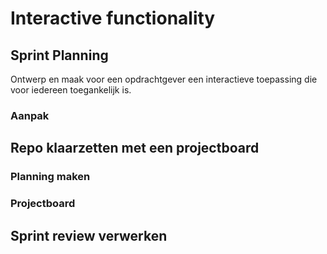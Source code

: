 # Interactive functionality

## Sprint Planning

Ontwerp en maak voor een opdrachtgever een interactieve toepassing die voor iedereen toegankelijk is.


### Aanpak 

<!-- 
Verhaal over Tim Berners Lee, principes van het W3C (zoals in sprint 3)
Visie/principes FDND: RAPPE websites! Responsive, Accessible, Performing, Progressive Enhanced > hier een abstracte tekening van laten maken? 

Alles(!) wat er aangaat komen alvast even tonen
Project board maken
Sprint plannig 

Feedback verwerken van de sprint review in issues

House rules
Zones in de studio 
-->



## Repo klaarzetten met een projectboard

### Planning maken

### Projectboard


## Sprint review verwerken

<!-- 
## Analyseren

In de analysefase inventariseer je wat er moet gebeuren om een taak uit te voeren. Je kiest een _user story_ waar je aan gaat werken en onderzoekt hoe je data gaat posten naar de server.

### Sprintplanning
1. Lees de instructies van deze leertaak zorgvuldig door
2. Bekijk de verschillende fases van de DLC en wat je per fase gaat doen
3. Bekijk de planning van [sprint 9](https://programma.fdnd.nl/data-driven-web/the-web-is-for-everyone) en wat je per week gaat doen
4. Bespreek wat je aan werk verwacht en maak aantekeningen. (wat komt je bekend voor, wat heb je al vaker gedaan of wat lijkt je lastig)
5. Kies een _user story_ over _User Generated Content_ uit de backlog van het project waar je aan gaat werken, of schrijf er zelf een
6. Schets met je projectcoach per _user story_ hoe je data kan posten en of er (al) een POST endpoint is van de API en hoe deze werkt.

#### Bronnen analyseerfase

* [Wat is een REST API nou echt: het basisidee](https://blog.wearefrank.nl/wat-is-een-rest-api-nou-echt-het-basisidee)
 -->
